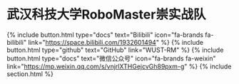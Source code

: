 ---
---

# 武汉科技大学RoboMaster崇实战队
{% include button.html type="docs" text="Bilibili" icon="fa-brands fa-bilibili" link="https://space.bilibili.com/1932601494" %} {% include button.html type="github" text="GitHub" link="WUST-RM" %} {% include button.html type="docs" text="微信公众号" icon="fa-brands fa-weixin" link="https://mp.weixin.qq.com/s/vnjrlXTHGejcvGh89pxm-g" %} {% include section.html %}

